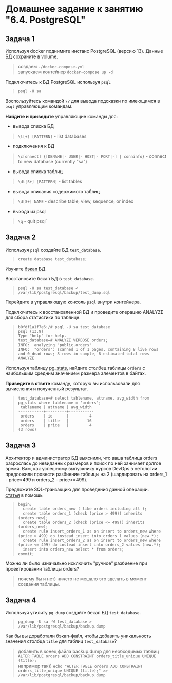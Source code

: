 # Домашнее задание к занятию "6.4. PostgreSQL"

## Задача 1

Используя docker поднимите инстанс PostgreSQL (версию 13). Данные БД сохраните в volume.

> создаем `./docker-compose.yml`  
> запускаем контейнер `docker-compose up -d`  

Подключитесь к БД PostgreSQL используя `psql`.

> `psql -U sa`

Воспользуйтесь командой `\?` для вывода подсказки по имеющимся в `psql` управляющим командам.

**Найдите и приведите** управляющие команды для:

- вывода списка БД

> `\l[+] [PATTERN]` - list databases

- подключения к БД

> `\c[onnect] {[DBNAME|- USER|- HOST|- PORT|-] | conninfo}` - connect to new database (currently "sa")

- вывода списка таблиц

> `\dt[S+] [PATTERN]` - list tables

- вывода описания содержимого таблиц

 > `\d[S+] NAME` - describe table, view, sequence, or index

- выхода из psql

> `\q` - quit psql`

## Задача 2

Используя `psql` создайте БД `test_database`.

> `create database test_database;`

Изучите [бэкап БД](https://github.com/netology-code/virt-homeworks/tree/virt-11/06-db-04-postgresql/test_data).

Восстановите бэкап БД в `test_database`.

> `psql -U sa test_database < /var/lib/postgresql/backup/test_dump.sql`

Перейдите в управляющую консоль `psql` внутри контейнера.

Подключитесь к восстановленной БД и проведите операцию ANALYZE для сбора статистики по таблице.

> ```code
> b0fdf1a1f7e6:/# psql -U sa test_database
> psql (13.9)
> Type "help" for help.
> test_database=# ANALYZE VERBOSE orders;
> INFO:  analyzing "public.orders"
> INFO:  "orders": scanned 1 of 1 pages, containing 8 live rows and 0 dead rows; 8 rows in sample, 8 estimated total rows
> ANALYZE
> ```

Используя таблицу [pg_stats](https://postgrespro.ru/docs/postgresql/12/view-pg-stats), найдите столбец таблицы `orders` с наибольшим средним значением размера элементов в байтах.

**Приведите в ответе** команду, которую вы использовали для вычисления и полученный результат.

> ```code
> test_database=# select tablename, attname, avg_width from pg_stats where tablename = 'orders';
>  tablename | attname | avg_width
> -----------+---------+-----------
>  orders    | id      |         4
>  orders    | title   |        16
>  orders    | price   |         4
> (3 rows)
> ```

## Задача 3

Архитектор и администратор БД выяснили, что ваша таблица orders разрослась до невиданных размеров и
поиск по ней занимает долгое время. Вам, как успешному выпускнику курсов DevOps в нетологии предложили
провести разбиение таблицы на 2 (шардировать на orders_1 - price>499 и orders_2 - price<=499).

Предложите SQL-транзакцию для проведения данной операции.  
[статья](https://itnan.ru/post.php?c=1&p=309330) в помошь  

> ```code
> begin;
>   create table orders_new ( like orders including all );  
>   create table orders_1 (check (price > 499)) inherits (orders_new);
>   create table orders_2 (check (price <= 499)) inherits (orders_new);
>   create rule insert_orders_1 as on insert to orders_new where (price > 499) do instead insert into orders_1 values (new.*);
>   create rule insert_orders_2 as on insert to orders_new where (price <= 499) do instead insert into orders_2 values (new.*);
>   insert into orders_new select * from orders;
> commit;
> ```

Можно ли было изначально исключить "ручное" разбиение при проектировании таблицы orders?

> почему бы и нет) ничего не мешало это зделать в момент создания таблицы.

## Задача 4

Используя утилиту `pg_dump` создайте бекап БД `test_database`.

> `pg_dump -U sa -W test_database > /var/lib/postgresql/backup/backup.dump`

Как бы вы доработали бэкап-файл, чтобы добавить уникальность значения столбца `title` для таблиц `test_database`?

> добавить в конец файла backup.dump для необходимых таблиц `ALTER TABLE orders ADD CONSTRAINT orders_title_unique UNIQUE (title);`  
> например так)) `echo "ALTER TABLE orders ADD CONSTRAINT orders_title_unique UNIQUE (title);" >> /var/lib/postgresql/backup/backup.dump`
